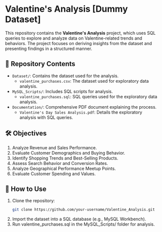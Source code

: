 # Valentine's Analysis [Dummy Dataset]

This repository contains the **Valentine's Analysis** project, which uses SQL queries to explore and analyze data on Valentine-related trends and behaviors. The project focuses on deriving insights from the dataset and presenting findings in a structured manner.

## 📂 Repository Contents
- `Dataset/`: Contains the dataset used for the analysis.
  - `valentine_purchases.csv`: The dataset used for exploratory data analysis.
- `MySQL_Scripts/`: Includes SQL scripts for analysis.
  - `valentine_purchases.sql`: SQL queries used for the exploratory data analysis.
- `Documentation/`: Comprehensive PDF document explaining the process.
  - `Valentine's Day Sales Analysis.pdf`: Details the exploratory analysis with SQL queries.

## 🛠️ Objectives
1. Analyze Revenue and Sales Performance.
2. Evaluate Customer Demographics and Buying Behavior.
3. Identify Shopping Trends and Best-Selling Products.
4. Assess Search Behavior and Conversion Rates.
5. Analyze Geographical Performance Meetup Points.
6. Evaluate Customer Spending and Values.


## 🚀 How to Use
1. Clone the repository:
   ```bash
   git clone https://github.com/your-username/Valentine_Analysis.git
2. Import the dataset into a SQL database (e.g., MySQL Workbench).
3. Run valentine_purchases.sql in the MySQL_Scripts/ folder for analysis.

